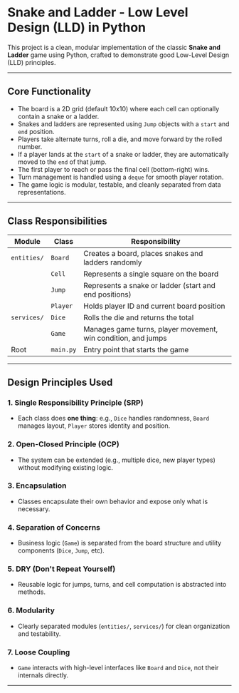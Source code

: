 # Snake and Ladder - Low Level Design (LLD) in Python

This project is a clean, modular implementation of the classic **Snake and Ladder** game using Python, crafted to demonstrate good Low-Level Design (LLD) principles.

---

## Core Functionality

- The board is a 2D grid (default 10x10) where each cell can optionally contain a snake or a ladder.
- Snakes and ladders are represented using `Jump` objects with a `start` and `end` position.
- Players take alternate turns, roll a die, and move forward by the rolled number.
- If a player lands at the `start` of a snake or ladder, they are automatically moved to the `end` of that jump.
- The first player to reach or pass the final cell (bottom-right) wins.
- Turn management is handled using a `deque` for smooth player rotation.
- The game logic is modular, testable, and cleanly separated from data representations.

---

## Class Responsibilities

| Module         | Class      | Responsibility |
|----------------|------------|----------------|
| `entities/`    | `Board`    | Creates a board, places snakes and ladders randomly |
|                | `Cell`     | Represents a single square on the board |
|                | `Jump`     | Represents a snake or ladder (start and end positions) |
|                | `Player`   | Holds player ID and current board position |
| `services/`    | `Dice`     | Rolls the die and returns the total |
|                | `Game`     | Manages game turns, player movement, win condition, and jumps |
| Root           | `main.py`  | Entry point that starts the game |

---

## Design Principles Used

### 1. **Single Responsibility Principle (SRP)**
- Each class does **one thing**: e.g., `Dice` handles randomness, `Board` manages layout, `Player` stores identity and position.

### 2. **Open-Closed Principle (OCP)**
- The system can be extended (e.g., multiple dice, new player types) without modifying existing logic.

### 3. **Encapsulation**
- Classes encapsulate their own behavior and expose only what is necessary.

### 4. **Separation of Concerns**
- Business logic (`Game`) is separated from the board structure and utility components (`Dice`, `Jump`, etc).

### 5. **DRY (Don't Repeat Yourself)**
- Reusable logic for jumps, turns, and cell computation is abstracted into methods.

### 6. **Modularity**
- Clearly separated modules (`entities/`, `services/`) for clean organization and testability.

### 7. **Loose Coupling**
- `Game` interacts with high-level interfaces like `Board` and `Dice`, not their internals directly.

---

